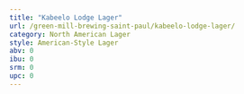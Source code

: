 ```yaml
---
title: "Kabeelo Lodge Lager"
url: /green-mill-brewing-saint-paul/kabeelo-lodge-lager/
category: North American Lager
style: American-Style Lager
abv: 0
ibu: 0
srm: 0
upc: 0
---
```


